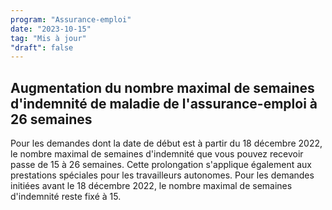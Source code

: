 ```yaml
---
program: "Assurance-emploi"
date: "2023-10-15"
tag: "Mis à jour"
"draft": false
---
```


## Augmentation du nombre maximal de semaines d'indemnité de maladie de l'assurance-emploi à 26 semaines

Pour les demandes dont la date de début est à partir du 18 décembre 2022, le nombre maximal de semaines d'indemnité que vous pouvez recevoir passe de 15 à 26 semaines. Cette prolongation s'applique également aux prestations spéciales pour les travailleurs autonomes. Pour les demandes initiées avant le 18 décembre 2022, le nombre maximal de semaines d'indemnité reste fixé à 15.